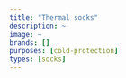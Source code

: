```yaml
---
title: "Thermal socks"
description: ~
image: ~
brands: []
purposes: [cold-protection]
types: [socks]
---
```

